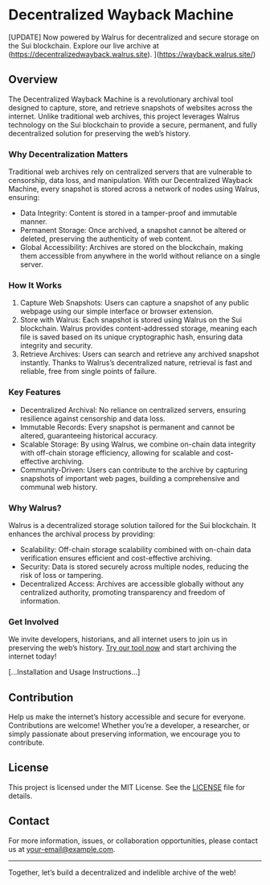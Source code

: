 # Decentralized Wayback Machine

[UPDATE] Now powered by Walrus for decentralized and secure storage on the Sui blockchain. Explore our live archive at (https://decentralizedwayback.walrus.site).
](https://wayback.walrus.site/)
## Overview

The Decentralized Wayback Machine is a revolutionary archival tool designed to capture, store, and retrieve snapshots of websites across the internet. Unlike traditional web archives, this project leverages Walrus technology on the Sui blockchain to provide a secure, permanent, and fully decentralized solution for preserving the web’s history.

### Why Decentralization Matters

Traditional web archives rely on centralized servers that are vulnerable to censorship, data loss, and manipulation. With our Decentralized Wayback Machine, every snapshot is stored across a network of nodes using Walrus, ensuring:

- Data Integrity: Content is stored in a tamper-proof and immutable manner.
- Permanent Storage: Once archived, a snapshot cannot be altered or deleted, preserving the authenticity of web content.
- Global Accessibility: Archives are stored on the blockchain, making them accessible from anywhere in the world without reliance on a single server.

### How It Works

1. Capture Web Snapshots: Users can capture a snapshot of any public webpage using our simple interface or browser extension.
2. Store with Walrus: Each snapshot is stored using Walrus on the Sui blockchain. Walrus provides content-addressed storage, meaning each file is saved based on its unique cryptographic hash, ensuring data integrity and security.
3. Retrieve Archives: Users can search and retrieve any archived snapshot instantly. Thanks to Walrus’s decentralized nature, retrieval is fast and reliable, free from single points of failure.

### Key Features

- Decentralized Archival: No reliance on centralized servers, ensuring resilience against censorship and data loss.
- Immutable Records: Every snapshot is permanent and cannot be altered, guaranteeing historical accuracy.
- Scalable Storage: By using Walrus, we combine on-chain data integrity with off-chain storage efficiency, allowing for scalable and cost-effective archiving.
- Community-Driven: Users can contribute to the archive by capturing snapshots of important web pages, building a comprehensive and communal web history.

### Why Walrus?

Walrus is a decentralized storage solution tailored for the Sui blockchain. It enhances the archival process by providing:

- Scalability: Off-chain storage scalability combined with on-chain data verification ensures efficient and cost-effective archiving.
- Security: Data is stored securely across multiple nodes, reducing the risk of loss or tampering.
- Decentralized Access: Archives are accessible globally without any centralized authority, promoting transparency and freedom of information.

### Get Involved

We invite developers, historians, and all internet users to join us in preserving the web’s history. [Try our tool now](https://decentralizedwayback.walrus.site) and start archiving the internet today!

[...Installation and Usage Instructions...]

## Contribution

Help us make the internet’s history accessible and secure for everyone. Contributions are welcome! Whether you’re a developer, a researcher, or simply passionate about preserving information, we encourage you to contribute.

## License

This project is licensed under the MIT License. See the [LICENSE](LICENSE) file for details.

## Contact

For more information, issues, or collaboration opportunities, please contact us at [your-email@example.com](mailto:your-email@example.com).

---

Together, let’s build a decentralized and indelible archive of the web!
